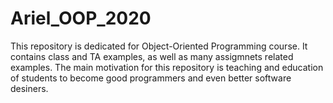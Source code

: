 # Ariel_OOP_2020
This repository is dedicated for Object-Oriented Programming course. It contains class and TA examples, as well as many assigmnets related examples. The main motivation for this repository is teaching and education of students to become good programmers and even better software desiners.

